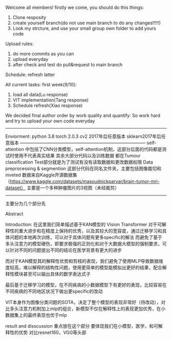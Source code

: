 Welcome all members!
firstly we come, you should do this things:
1. Clone resposity
2. create yourself branch(do not use main branch to do any changes!!!!!)
3. Look my strcture, and use your small group own folder to add yours code

Upload rules:
1. do more commits as you can
2. upload everyday
3. after check and test do pull&request to main branch

Schedule:
refresh latter

All current tasks:
first week(9/10):
1. load all data(Lu response)
2. VIT implementation(Tang response)
3. Schedule refresh(Xiao response)

We decided final author order by work quality and quantify:
So work hard and try to upload your own code everyday

___________________________________________________________________________________________________________________________________
Enviorment:
python 3.8
torch 2.0.3
cv2  2017年后任意版本
sklearn2017年后任意版本
————————————————————————————
self-attention 中包括了CNN分类模型，self-attention机制，这部分后面的代码都是测试时使用不代表真实结果
其余大部分代码以及训练数据 都在Tumour classification
Test部分就是为了测试有没有读取数据和更改数据权限
Data preprocessing & segmention 这部分代码在同名文件夹，主要包括图像裁切和inveted
数据来自Kaggle开源数据集（https://www.kaggle.com/datasets/masoudnickparvar/brain-tumor-mri-dataset）
主要是一个多种肿瘤图片的3视图（未经裁剪）
___________________________________________________________________________________________________________________________________

主要分为几个部分先

Abstract

Introduction:
在这里我们简单描述基于KAN模型的 Vision Transformer 对于可解释性的重大进步和在精度上保持的优秀，以及其较大的宽容度，通过迁移学习和具体问题的本地再次训练，可以对于具体问题有更多specific的解法
而避免了基于多头注意力的模型硬伤，即要求极强的正则化和对于大数据大模型的强制要求，可以针对不同的问题提出不同的结论在医学背景有更大的进步

而对于KAN模型其的解释性优势和剪枝的表现，我们避免了使用MLP导致数据维度较高，难以解释的结构性问题，使用更简单的模型能模拟出更好的结果，配合解释性模块甚至可以输出具体的数学表达式子

最后基于迁移学习的模型，在不同疾病的小数据模型下有更好的表现，比较容易在不同疾病的不同地区状况下做出更specific的改动

VIT本身作为图像分类问题的SOTA，决定了整个模型的表现非常好（待改动），对比多头注意力机制加上mlp的组合，新模型不仅在解释性上的表现更加优秀，在小数据集上的最终表现也优于mlp

result and disscussion
重点放在这个部分
要体现我们在小模型，医学，和可解释性的优势
对比resnet160，VGG等头部





